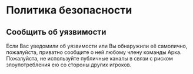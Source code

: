 # Политика безопасности

## Сообщить об уязвимости

Если Вас уведомили об уязвимости или Вы обнаружили её самолично, пожалуйста, приватно сообщите о ней любому члену команды Арка. Пожалуйста, не используйте публичные каналы в связи с риском злоупотребления ею со стороны других игроков.
